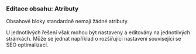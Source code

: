### Editace obsahu: Atributy

Obsahové bloky standardně nemají žádné atributy. 

U jednotlivých řešení však mohou být nastaveny a editovány na jednotlivých stránkách. Může se jednat například o rozšiřující nastavení související se SEO optimalizací.
